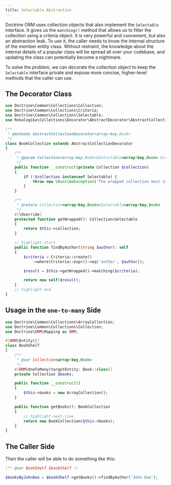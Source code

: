 ```yaml
---
title: Selectable Abstraction
---
```


Doctrine ORM uses collection objects that also implement the `Selectable`
interface. It gives us the `matching()` method that allows us to filter the
collection using a criteria object. It is very powerful and convenient, but also
an abstraction leak. To use it, the caller needs to know the internal structure
of the member entity class. Without restraint, the knowledge about the internal
details of a popular class will be spread all over your codebase, and updating
the class can potentially become a nightmare.

To solve the problem, we can decorate the collection object to keep the
`Selectable` interface private and expose more concise, higher-level methods
that the caller can use.

## The Decorator Class

```php
use Doctrine\Common\Collections\Collection;
use Doctrine\Common\Collections\Criteria;
use Doctrine\Common\Collections\Selectable;
use Rekalogika\Collections\Decorator\AbstractDecorator\AbstractCollectionDecorator;

/**
 * @extends AbstractCollectionDecorator<array-key,Book>
 */
class BookCollection extends AbstractCollectionDecorator
{
    /**
     * @param Collection<array-key,Book>&Selectable<array-key,Book> $collection
     */
    public function __construct(private Collection $collection)
    {
        if (!$collection instanceof Selectable) {
            throw new \RuntimeException('The wrapped collection must implement the Selectable interface.');
        }
    }

    /**
     * @return Collection<array-key,Book>&Selectable<array-key,Book>
     */
    #[\Override]
    protected function getWrapped(): Collection&Selectable
    {
        return $this->collection;
    }

    // highlight-start
    public function findByAuthor(string $author): self
    {
        $criteria = Criteria::create()
            ->where(Criteria::expr()->eq('author', $author));

        $result = $this->getWrapped()->matching($criteria);

        return new self($result);
    }
    // highlight-end
}
```

## Usage in the `one-to-many` Side

```php
use Doctrine\Common\Collections\ArrayCollection;
use Doctrine\Common\Collections\Collection;
use Doctrine\ORM\Mapping as ORM;

#[ORM\Entity()]
class BookShelf
{
    /**
     * @var Collection<array-key,Book>
     */
    #[ORM\OneToMany(targetEntity: Book::class)]
    private Collection $books;

    public function __construct()
    {
        $this->books = new ArrayCollection();
    }

    public function getBooks(): BookCollection
    {
        // highlight-next-line
        return new BookCollection($this->books);
    }
}
```

## The Caller Side

Then the caller will be able to do something like this:

```php
/** @var BookShelf $bookShelf */

$booksByJohnDoe = $bookShelf->getBooks()->findByAuthor('John Doe');
```